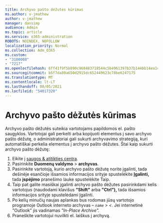 ```yaml
---
title: Archyvo pašto dėžutės kūrimas
ms.author: v-jmathew
author: v-jmathew
manager: dansimp
audience: Admin
ms.topic: article
ms.service: o365-administration
ROBOTS: NOINDEX, NOFOLLOW
localization_priority: Normal
ms.collection: Adm_O365
ms.custom:
- "3100008"
- "7217"
ms.openlocfilehash: 6ff41f9f5b890c968483718544c5b4961397b37b144bb14ea1451d7aac24ebb7
ms.sourcegitcommit: b5f7da89a650d2915dc652449623c78be6247175
ms.translationtype: MT
ms.contentlocale: lt-LT
ms.lasthandoff: 08/05/2021
ms.locfileid: "54017320"
---
```

# <a name="create-an-archive-mailbox"></a>Archyvo pašto dėžutės kūrimas

Archyvo pašto dėžutės suteikia vartotojams papildomos el. pašto saugyklos. Vartotojai gali perkelti arba kopijuoti elementus į savo archyvo pašto dėžutę, o administratoriai gali sukurti archyvavimo strategiją, kuri automatiškai perkelia elementus į archyvo pašto dėžutes. Štai kaip sukurti archyvo pašto dėžutę:

1. Eikite į [saugos & atitikties centrą]( https://go.microsoft.com/fwlink/p/?linkid=2077143).
2. Pasirinkite **Duomenų valdymo**  >  **archyvas**.
3. Pasirinkite vartotoją, kurio archyvo pašto dėžutę norite įgalinti, tada dešinėje esančioje išsamios informacijos srityje spustelėkite **Įgalinti,** tada **įspėjimo** pranešimo lauke spustelėkite Taip.
4. Taip pat galite masiškai įgalinti archyvo pašto dėžutes pasirinkdami kelis vartotojus  (naudodami klavišus **"Shift"** arba **"Ctrl"),** tada išsamios informacijos srityje spustelėdami Įgalinti.
5. Po kelių minučių naujas aplankas bus rodomas jūsų vartotojo programoje Outlook interneto archyvas *– `name` > <*. Jei internetinė "Outlook" jis vadinamas *"In-Place Archive".*
6. Praneškite vartotojui nuvilkti el. laiškus į archyvą.
